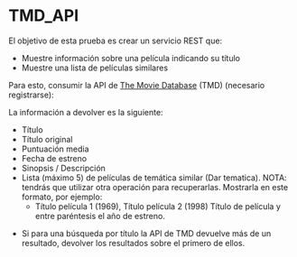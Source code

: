 # TMD_API

El objetivo de esta prueba es crear un servicio REST que:

- Muestre información sobre una película indicando su título
- Muestre una lista de películas similares

Para esto, consumir la API de [The Movie Database](https://developers.themoviedb.org/3/getting-started/introduction) (TMD) (necesario registrarse):

La información a devolver es la siguiente:

- Título
- Título original
- Puntuación media
- Fecha de estreno
- Sinopsis / Descripción
- Lista (máximo 5) de películas de temática similar (Dar tematica). NOTA: tendrás que utilizar otra operación para recuperarlas. Mostrarla en este formato, por ejemplo:
	- Título película 1 (1969), Título película 2 (1998)
	Título de película y entre paréntesis el año de estreno.

* Si para una búsqueda por título la API de TMD devuelve más de un resultado, devolver los resultados sobre el primero de ellos.
